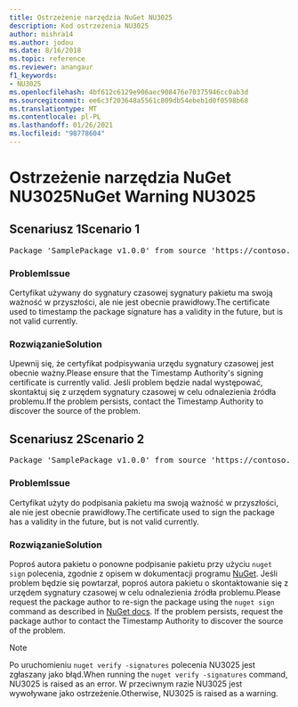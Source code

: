 ```yaml
---
title: Ostrzeżenie narzędzia NuGet NU3025
description: Kod ostrzeżenia NU3025
author: mishra14
ms.author: jodou
ms.date: 8/16/2018
ms.topic: reference
ms.reviewer: anangaur
f1_keywords:
- NU3025
ms.openlocfilehash: 4bf612c6129e906aec908476e70375946cc0ab3d
ms.sourcegitcommit: ee6c3f203648a5561c809db54ebeb1d0f0598b68
ms.translationtype: MT
ms.contentlocale: pl-PL
ms.lasthandoff: 01/26/2021
ms.locfileid: "98778604"
---
```

# <a name="nuget-warning-nu3025"></a><span data-ttu-id="3fed2-103">Ostrzeżenie narzędzia NuGet NU3025</span><span class="sxs-lookup"><span data-stu-id="3fed2-103">NuGet Warning NU3025</span></span>

## <a name="scenario-1"></a><span data-ttu-id="3fed2-104">Scenariusz 1</span><span class="sxs-lookup"><span data-stu-id="3fed2-104">Scenario 1</span></span>

<pre>Package 'SamplePackage v1.0.0' from source 'https://contoso.com/index.json': The timestamp signing certificate is not yet valid.</pre>

### <a name="issue"></a><span data-ttu-id="3fed2-105">Problem</span><span class="sxs-lookup"><span data-stu-id="3fed2-105">Issue</span></span>

<span data-ttu-id="3fed2-106">Certyfikat używany do sygnatury czasowej sygnatury pakietu ma swoją ważność w przyszłości, ale nie jest obecnie prawidłowy.</span><span class="sxs-lookup"><span data-stu-id="3fed2-106">The certificate used to timestamp the package signature has a validity in the future, but is not valid currently.</span></span>


### <a name="solution"></a><span data-ttu-id="3fed2-107">Rozwiązanie</span><span class="sxs-lookup"><span data-stu-id="3fed2-107">Solution</span></span>

<span data-ttu-id="3fed2-108">Upewnij się, że certyfikat podpisywania urzędu sygnatury czasowej jest obecnie ważny.</span><span class="sxs-lookup"><span data-stu-id="3fed2-108">Please ensure that the Timestamp Authority's signing certificate is currently valid.</span></span> <span data-ttu-id="3fed2-109">Jeśli problem będzie nadal występować, skontaktuj się z urzędem sygnatury czasowej w celu odnalezienia źródła problemu.</span><span class="sxs-lookup"><span data-stu-id="3fed2-109">If the problem persists, contact the Timestamp Authority to discover the source of the problem.</span></span>



## <a name="scenario-2"></a><span data-ttu-id="3fed2-110">Scenariusz 2</span><span class="sxs-lookup"><span data-stu-id="3fed2-110">Scenario 2</span></span>

<pre>Package 'SamplePackage v1.0.0' from source 'https://contoso.com/index.json': The primary signature's timestamp signing certificate is not yet valid.</pre>

### <a name="issue"></a><span data-ttu-id="3fed2-111">Problem</span><span class="sxs-lookup"><span data-stu-id="3fed2-111">Issue</span></span>

<span data-ttu-id="3fed2-112">Certyfikat użyty do podpisania pakietu ma swoją ważność w przyszłości, ale nie jest obecnie prawidłowy.</span><span class="sxs-lookup"><span data-stu-id="3fed2-112">The certificate used to sign the package has a validity in the future, but is not valid currently.</span></span>


### <a name="solution"></a><span data-ttu-id="3fed2-113">Rozwiązanie</span><span class="sxs-lookup"><span data-stu-id="3fed2-113">Solution</span></span>

<span data-ttu-id="3fed2-114">Poproś autora pakietu o ponowne podpisanie pakietu przy użyciu `nuget sign` polecenia, zgodnie z opisem w dokumentacji programu [NuGet](../../create-packages/sign-a-package.md). Jeśli problem będzie się powtarzał, poproś autora pakietu o skontaktowanie się z urzędem sygnatury czasowej w celu odnalezienia źródła problemu.</span><span class="sxs-lookup"><span data-stu-id="3fed2-114">Please request the package author to re-sign the package using the `nuget sign` command as described in [NuGet docs](../../create-packages/sign-a-package.md). If the problem persists, request the package author to contact the Timestamp Authority to discover the source of the problem.</span></span>


> [!Note]
> <span data-ttu-id="3fed2-115">Po uruchomieniu `nuget verify -signatures` polecenia NU3025 jest zgłaszany jako błąd.</span><span class="sxs-lookup"><span data-stu-id="3fed2-115">When running the `nuget verify -signatures` command, NU3025 is raised as an error.</span></span> <span data-ttu-id="3fed2-116">W przeciwnym razie NU3025 jest wywoływane jako ostrzeżenie.</span><span class="sxs-lookup"><span data-stu-id="3fed2-116">Otherwise, NU3025 is raised as a warning.</span></span>
